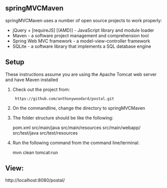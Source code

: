 springMVCMaven
--------------
springMVCMaven uses a number of open source projects to work properly:

*   jQuery + [requireJS] [(AMD)] - JavaScript library and module loader
*   Maven - a software project management and comprehension tool
*   Spring Web MVC framework - a model-view-controller framework
*   SQLite - a software library that implements a SQL database engine
    
Setup
---------------------
These instructions assume you are using the Apache Tomcat web server and have Maven installed

1. Check out the project from:

        https://github.com/anthonywoodard/postal.git

2. On the commandline, change the directory to springMVCMaven
		
3. The folder structure should be like the following:

	pom.xml
    src/main/java
    src/main/resources
	src/main/webapp/
    src/test/java
    src/test/resources

4. Run the following command from the command line/terminal:
   
   mvn clean tomcat:run
   
View:
-----
http://localhost:8080/postal/
    